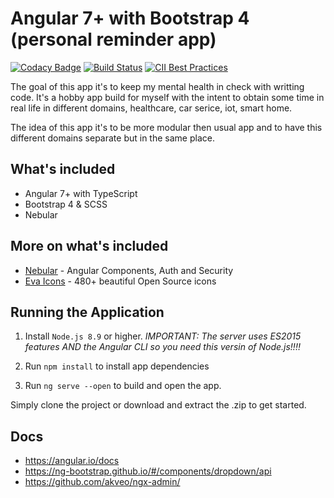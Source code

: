 # Angular 7+ with Bootstrap 4 (personal reminder app)

[![Codacy Badge](https://api.codacy.com/project/badge/Grade/dc64e86818404e5783deaf402ededd32)](https://app.codacy.com/app/alinleonard/angular7-bootstrap4-reminder?utm_source=github.com&utm_medium=referral&utm_content=alinleonard/angular7-bootstrap4-reminder&utm_campaign=Badge_Grade_Dashboard)
[![Build Status](https://travis-ci.org/alinleonard/angular7-bootstrap4-reminder.svg?branch=master)](https://travis-ci.org/alinleonard/angular7-bootstrap4-reminder)
[![CII Best Practices](https://bestpractices.coreinfrastructure.org/projects/2359/badge)](https://bestpractices.coreinfrastructure.org/projects/2359)

The goal of this app it's to keep my mental health in check with writting code.
It's a hobby app build for myself with the intent to obtain some time in real life 
in different domains, healthcare, car serice, iot, smart home.

The idea of this app it's to be more modular then usual app and to have this different domains 
separate but in the same place.

## What's included

* Angular 7+ with TypeScript
* Bootstrap 4 & SCSS
* Nebular

## More on what's included

- [Nebular](https://github.com/akveo/nebular) - Angular Components, Auth and Security
- [Eva Icons](https://github.com/akveo/eva-icons) - 480+ beautiful Open Source icons

## Running the Application

1. Install `Node.js 8.9` or higher. *IMPORTANT: The server uses ES2015 features AND the Angular CLI so you need this versin of Node.js!!!!*

1. Run `npm install` to install app dependencies

1. Run `ng serve --open` to build and open the app.

Simply clone the project or download and extract the .zip to get started. 

## Docs

* https://angular.io/docs
* https://ng-bootstrap.github.io/#/components/dropdown/api
* https://github.com/akveo/ngx-admin/
